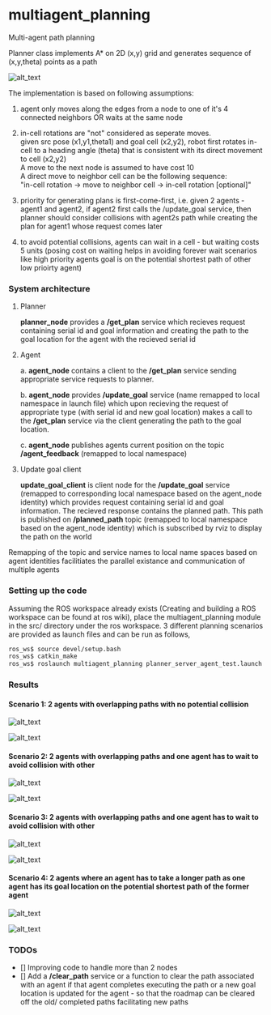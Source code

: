 # multiagent_planning
Multi-agent path planning

Planner class implements A* on 2D (x,y) grid and generates sequence of (x,y,theta) points as a path

![alt_text](https://github.com/ShanmukhaManoj11/multiagent_planning/blob/master/images/4connected_grid.png)

The implementation is based on following assumptions:
1. agent only moves along the edges from a node to one of it's 4 connected neighbors OR waits at the same node 
2. in-cell rotations are "not" considered as seperate moves.  
given src pose (x1,y1,theta1) and goal cell (x2,y2), robot first rotates in-cell to a heading angle (theta) that is consistent with its direct movement to cell (x2,y2)  
A move to the next node is assumed to have cost 10  
A direct move to neighbor cell can be the following sequence:  
	"in-cell rotation -> move to neighbor cell -> in-cell rotation [optional]"

3. priority for generating plans is first-come-first, i.e. given 2 agents - agent1 and agent2, if agent2 first calls the /update_goal service, then planner should consider collisions with agent2s path while creating the plan for agent1 whose request comes later

4. to avoid potential collisions, agents can wait in a cell - but waiting costs 5 units (posing cost on waiting helps in avoiding forever wait scenarios like high priority agents goal is on the potential shortest path of other low prioirty agent)

### System architecture

1. Planner

	**planner_node** provides a **/get_plan** service which recieves request containing serial id and goal information and creating the path to the goal location for the agent with the recieved serial id

2. Agent

	a. **agent_node** contains a client to the **/get_plan** service sending appropriate service requests to planner.

	b. **agent_node** provides **/update_goal** service (name remapped to local namespace in launch file) which upon recieving the request of appropriate type (with serial id and new goal location) makes a call to the **/get_plan** service via the client generating the path to the goal location. 

	c. **agent_node** publishes agents current position on the topic **/agent_feedback** (remapped to local namespace)

3. Update goal client

	**update_goal_client** is client node for the **/update_goal** service (remapped to corresponding local namespace based on the agent_node identity) which provides request containing serial id and goal information. The recieved response contains the planned path. This path is published on **/planned_path** topic (remapped to local namespace based on the agent_node identity) which is subscribed by rviz to display the path on the world

Remapping of the topic and service names to local name spaces based on agent identities facilitiates the parallel existance and communication of multiple agents 

### Setting up the code

Assuming the ROS workspace already exists (Creating and building a ROS workspace can be found at ros wiki), place the multiagent_planning module in the src/ directory under the ros workspace. 3 different planning scenarios are provided as launch files and can be run as follows,

```bash
ros_ws$ source devel/setup.bash 
ros_ws$ catkin_make
ros_ws$ roslaunch multiagent_planning planner_server_agent_test.launch
```

### Results

#### Scenario 1: 2 agents with overlapping paths with no potential collision

![alt_text](https://github.com/ShanmukhaManoj11/multiagent_planning/blob/master/images/scenario1_rviz.png)

![alt_text](https://github.com/ShanmukhaManoj11/multiagent_planning/blob/master/images/scenario1_stdout_log.png)

#### Scenario 2: 2 agents with overlapping paths and one agent has to wait to avoid collision with other

![alt_text](https://github.com/ShanmukhaManoj11/multiagent_planning/blob/master/images/scenario2_rviz.png)

![alt_text](https://github.com/ShanmukhaManoj11/multiagent_planning/blob/master/images/scenario2_stdout_log.png)

#### Scenario 3: 2 agents with overlapping paths and one agent has to wait to avoid collision with other

![alt_text](https://github.com/ShanmukhaManoj11/multiagent_planning/blob/master/images/scenario3_rviz.png)

![alt_text](https://github.com/ShanmukhaManoj11/multiagent_planning/blob/master/images/scenario3_stdout_log.png)

#### Scenario 4: 2 agents where an agent has to take a longer path as one agent has its goal location on the potential shortest path of the former agent

![alt_text](https://github.com/ShanmukhaManoj11/multiagent_planning/blob/master/images/scenario4_rviz.png)

![alt_text](https://github.com/ShanmukhaManoj11/multiagent_planning/blob/master/images/scenario4_stdout_log.png)

### TODOs

- [] Improving code to handle more than 2 nodes
- [] Add a **/clear_path** service or a function to clear the path associated with an agent if that agent completes executing the path or a new goal location is updated for the agent - so that the roadmap can be cleared off the old/ completed paths facilitating new paths
